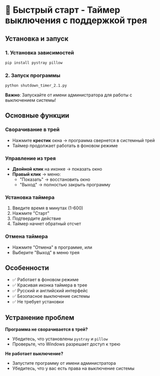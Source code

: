 # 🚀 Быстрый старт - Таймер выключения с поддержкой трея

## Установка и запуск

### 1. Установка зависимостей
```bash
pip install pystray pillow
```

### 2. Запуск программы
```bash
python shutdown_timer_2.1.py
```

**Важно**: Запускайте от имени администратора для работы с выключением системы!

## Основные функции

### Сворачивание в трей
- Нажмите **крестик** окна → программа свернется в системный трей
- Таймер продолжает работать в фоновом режиме

### Управление из трея
- **Двойной клик** на иконке → показать окно
- **Правый клик** → меню:
  - "Показать" → восстановить окно
  - "Выход" → полностью закрыть программу

### Установка таймера
1. Введите время в минутах (1-600)
2. Нажмите "Старт"
3. Подтвердите действие
4. Таймер начнет обратный отсчет

### Отмена таймера
- Нажмите "Отмена" в программе, или
- Выберите "Выход" в меню трея

## Особенности

- ✅ Работает в фоновом режиме
- ✅ Красивая иконка таймера в трее
- ✅ Русский и английский интерфейс
- ✅ Безопасное выключение системы
- ✅ Не требует установки

## Устранение проблем

**Программа не сворачивается в трей?**
- Убедитесь, что установлены `pystray` и `pillow`
- Проверьте, что Windows разрешает доступ к трею

**Не работает выключение?**
- Запустите программу от имени администратора
- Убедитесь, что у вас есть права на выключение системы

